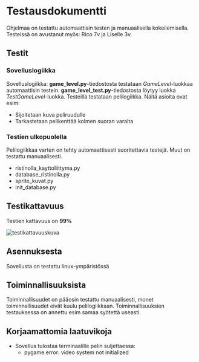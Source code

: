 # Testausdokumentti

Ohjelmaa on testattu automaattisin testen ja manuaalisella kokeilemisella. 
Testeissä on avustanut myös: Rico 7v ja Liselle 3v.

## Testit
### Sovelluslogiikka

Sovelluslogiikka: **game_level.py**-tiedostosta testataan *GameLevel*-luokkaa automaattisin testein. 
**game_level_test.py**-tiedostosta löytyy luokka *TestGameLevel*-luokka.
Testeillä testataan pelilogiikka. Näitä asioita ovat esim:
- Sijoitetaan kuva peliruudulle
- Tarkastetaan pelikenttää kolmen suoran varalta

### Testien ulkopuolella

Pelilogiikkaa varten on tehty automaattisesti suoritettavia testejä. Muut on testattu manuaalisesti.
- ristinolla_kayttoliittyma.py
- database_ristinolla.py
- sprite_kuvat.py
- init_database.py

## Testikattavuus

Testien kattavuus on **99%**

![testikattavuuskuva]()

## Asennuksesta

Sovellusta on testattu linux-ympäristössä

## Toiminnallisuuksista

Toiminnallisuudet on pääosin testattu manuaalisesti, monet toiminnallisuudet eivät kuulu pelilogiikkaan.
Toiminnallisuuksien testauksessa on annettu esim samaa syötettä useasti.

## Korjaamattomia laatuvikoja

- Sovellus tulostaa terminaalille pelin suljettaessa:
  - pygame.error: video system not initialized
